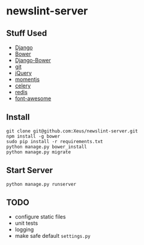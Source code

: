# newslint-server

## Stuff Used

* [Django](https://www.djangoproject.com/)
* [Bower](https://github.com/bower/bower)
* [Django-Bower](https://django-bower.readthedocs.org/en/latest/)
* [git](http://git-scm.com/)
* [jQuery](http://jquery.com/)
* [momentjs](http://momentjs.com/)
* [celery](http://www.celeryproject.org/)
* [redis](http://redis.io/)
* [font-awesome](http://fontawesome.io/)

## Install

    git clone git@github.com:Xeus/newslint-server.git
    npm install -g bower
    sudo pip install -r requirements.txt
    python manage.py bower_install
    python manage.py migrate

## Start Server

    python manage.py runserver

## TODO

* configure static files
* unit tests
* logging
* make safe default `settings.py`